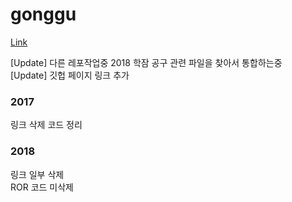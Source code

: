 gonggu
===
[Link](lee-sj.github.io/gonggu)

[Update] 다른 레포작업중 2018 학잠 공구 관련 파일을 찾아서 통합하는중   
[Update] 깃헙 페이지 링크 추가 

### 2017
링크 삭제 코드 정리  

### 2018
링크 일부 삭제  
ROR 코드 미삭제  

